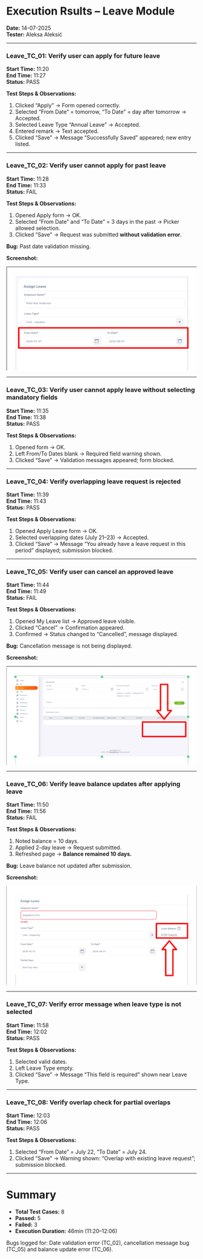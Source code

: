 # Execution Rsults – Leave Module  
**Date:** 14-07-2025  
**Tester:** Aleksa Aleksić  

---

### Leave_TC_01: Verify user can apply for future leave  
**Start Time:** 11:20  
**End Time:** 11:27  
**Status:** PASS  

**Test Steps & Observations:**  
1. Clicked “Apply” → Form opened correctly.  
2. Selected “From Date” = tomorrow, “To Date” = day after tomorrow → Accepted.  
3. Selected Leave Type “Annual Leave” → Accepted.  
4. Entered remark → Text accepted.  
5. Clicked “Save” → Message “Successfully Saved” appeared; new entry listed.

---

### Leave_TC_02: Verify user cannot apply for past leave  
**Start Time:** 11:28  
**End Time:** 11:33  
**Status:** FAIL  

**Test Steps & Observations:**  
1. Opened Apply form → OK.  
2. Selected “From Date” and “To Date” = 3 days in the past → Picker allowed selection.  
3. Clicked “Save” → Request was submitted **without validation error**.  

**Bug:** Past date validation missing.

**Screenshot:**

![Screenshot](/ExecutionResults/Screenshots/BUG-006.png) 

---

### Leave_TC_03: Verify user cannot apply leave without selecting mandatory fields  
**Start Time:** 11:35  
**End Time:** 11:38  
**Status:** PASS  

**Test Steps & Observations:**  
1. Opened form → OK.  
2. Left From/To Dates blank → Required field warning shown.  
3. Clicked “Save” → Validation messages appeared; form blocked.

---

### Leave_TC_04: Verify overlapping leave request is rejected  
**Start Time:** 11:39  
**End Time:** 11:43  
**Status:** PASS  

**Test Steps & Observations:**  
1. Opened Apply Leave form → OK.  
2. Selected overlapping dates (July 21–23) → Accepted.  
3. Clicked “Save” → Message “You already have a leave request in this period” displayed; submission blocked.

---

### Leave_TC_05: Verify user can cancel an approved leave  
**Start Time:** 11:44  
**End Time:** 11:49  
**Status:** FAIL  

**Test Steps & Observations:**  
1. Opened My Leave list → Approved leave visible.  
2. Clicked “Cancel” → Confirmation appeared.  
3. Confirmed → Status changed to “Cancelled”, message displayed.

**Bug:** Cancellation message is not being displayed.

**Screenshot:**

![Screenshot](/ExecutionResults/Screenshots/BUG-007.png) 

---

### Leave_TC_06: Verify leave balance updates after applying leave  
**Start Time:** 11:50  
**End Time:** 11:56  
**Status:** FAIL  

**Test Steps & Observations:**  
1. Noted balance = 10 days.  
2. Applied 2-day leave → Request submitted.  
3. Refreshed page → **Balance remained 10 days.**  

**Bug:** Leave balance not updated after submission.

**Screenshot:**

![Screenshot](/ExecutionResults/Screenshots/BUG-008.png) 

---

### Leave_TC_07: Verify error message when leave type is not selected  
**Start Time:** 11:58  
**End Time:** 12:02  
**Status:** PASS  

**Test Steps & Observations:**  
1. Selected valid dates.  
2. Left Leave Type empty.  
3. Clicked “Save” → Message “This field is required” shown near Leave Type.

---

### Leave_TC_08: Verify overlap check for partial overlaps  
**Start Time:** 12:03  
**End Time:** 12:06  
**Status:** PASS  

**Test Steps & Observations:**  
1. Selected “From Date” = July 22, “To Date” = July 24.  
2. Clicked “Save” → Warning shown: “Overlap with existing leave request”; submission blocked.

---

# Summary
- **Total Test Cases:** 8  
- **Passed:** 5  
- **Failed:** 3  
- **Execution Duration:** 46min (11:20–12:06)

Bugs logged for: Date validation error (TC_02), cancellation message bug (TC_05) and balance update error (TC_06).